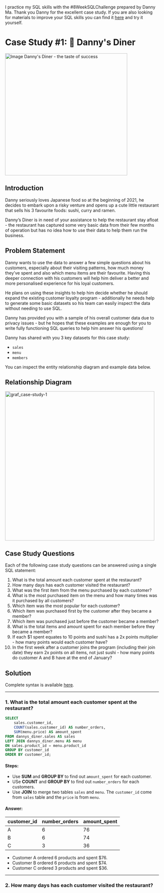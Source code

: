 I practice my SQL skills with the #8WeekSQLChallenge prepared by Danny Ma. Thank you Danny for the excellent case study.
If you are also looking for materials to improve your SQL skills you can find it [here](https://8weeksqlchallenge.com/) and try it yourself.

# Case Study #1: 🍜 Danny's Diner 
<img src="https://8weeksqlchallenge.com/images/case-study-designs/1.png" alt="Image Danny's Diner - the taste of success" height="400">

## Introduction
Danny seriously loves Japanese food so at the beginning of 2021, he decides to embark upon a risky venture and opens up a cute little restaurant that sells his 3 favourite foods: sushi, curry and ramen.

Danny’s Diner is in need of your assistance to help the restaurant stay afloat - the restaurant has captured some very basic data from their few months of operation but has no idea how to use their data to help them run the business.


## Problem Statement
Danny wants to use the data to answer a few simple questions about his customers, especially about their visiting patterns, how much money they’ve spent and also which menu items are their favourite. Having this deeper connection with his customers will help him deliver a better and more personalised experience for his loyal customers.

He plans on using these insights to help him decide whether he should expand the existing customer loyalty program - additionally he needs help to generate some basic datasets so his team can easily inspect the data without needing to use SQL.

Danny has provided you with a sample of his overall customer data due to privacy issues - but he hopes that these examples are enough for you to write fully functioning SQL queries to help him answer his questions!

Danny has shared with you 3 key datasets for this case study:
* ```sales```
* ```menu```
* ```members```

You can inspect the entity relationship diagram and example data below.

## Relationship Diagram

<img width="489" alt="graf_case-study-1" src="https://github.com/ElaWajdzik/8-Week-SQL-Challenge/assets/26794982/077129c1-5b41-4a22-bfef-b2a37ed8c56d">


## Case Study Questions
Each of the following case study questions can be answered using a single SQL statement:

1. What is the total amount each customer spent at the restaurant?
2. How many days has each customer visited the restaurant?
3. What was the first item from the menu purchased by each customer?
4. What is the most purchased item on the menu and how many times was it purchased by all customers?
5. Which item was the most popular for each customer?
6. Which item was purchased first by the customer after they became a member?
7. Which item was purchased just before the customer became a member?
8. What is the total items and amount spent for each member before they became a member?
9. If each $1 spent equates to 10 points and sushi has a 2x points multiplier - how many points would each customer have?
10. In the first week after a customer joins the program (including their join date) they earn 2x points on all items, not just sushi - how many points do customer A and B have at the end of January?


## Solution

Complete syntax is available [here](https://github.com/ElaWajdzik/8-Week-SQL-Challenge/blob/main/Case%20Study%20%231%20-%20Danny's%20Diner/SQL%20syntax/danny's%20diner.sql).

***

### 1. What is the total amount each customer spent at the restaurant?

````sql
SELECT 
    sales.customer_id,
    COUNT(sales.customer_id) AS number_orders,
    SUM(menu.price) AS amount_spent
FROM dannys_diner.sales AS sales
LEFT JOIN dannys_diner.menu AS menu
ON sales.product_id = menu.product_id
GROUP BY customer_id
ORDER BY customer_id;
````

#### Steps:
- Use **SUM** and **GROUP BY** to find out ```amount_spent``` for each customer.
- USe **COUNT** and **GROUP BY** to find out ```number_orders``` for each customers.
- Use **JOIN** to merge two tables ```sales``` and ```menu```. The ```customer_id``` come from ```sales``` table and the ```price``` is from ```menu```.


#### Answer:
| customer_id | number_orders | amount_spent |
| ----------- | ------------- | ------------ |
| A           | 6             | 76           |
| B           | 6             | 74           |
| C           | 3             | 36           |


- Customer A ordered 6 products and spent $76.
- Customer B ordered 6 products and spent $74.
- Customer C ordered 3 products and spent $36.

***

### 2. How many days has each customer visited the restaurant?

